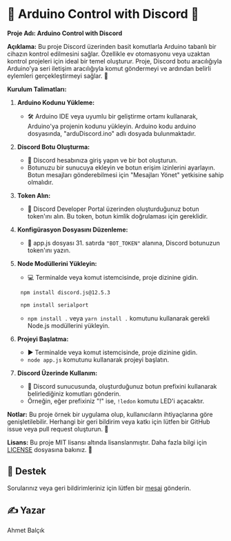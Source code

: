 # 🤖 Arduino Control with Discord 📡

**Proje Adı: Arduino Control with Discord**

**Açıklama:**
Bu proje Discord üzerinden basit komutlarla Arduino tabanlı bir cihazın kontrol edilmesini sağlar. Özellikle ev otomasyonu veya uzaktan kontrol projeleri için ideal bir temel oluşturur. Proje, Discord botu aracılığıyla Arduino'ya seri iletişim aracılığıyla komut göndermeyi ve ardından belirli eylemleri gerçekleştirmeyi sağlar. 🚀

**Kurulum Talimatları:**

1. **Arduino Kodunu Yükleme:**
   - 🛠️ Arduino IDE veya uyumlu bir geliştirme ortamı kullanarak, Arduino'ya projenin kodunu yükleyin. Arduino kodu arduino dosyasında, "arduDiscord.ino" adlı dosyada bulunmaktadır.

2. **Discord Botu Oluşturma:**
   - 🤖 Discord hesabınıza giriş yapın ve bir bot oluşturun.
   - Botunuzu bir sunucuya ekleyin ve botun erişim izinlerini ayarlayın. Botun mesajları gönderebilmesi için "Mesajları Yönet" yetkisine sahip olmalıdır.

3. **Token Alın:**
   - 🔑 Discord Developer Portal üzerinden oluşturduğunuz botun token'ını alın. Bu token, botun kimlik doğrulaması için gereklidir.

4. **Konfigürasyon Dosyasını Düzenleme:** 
   - 📝 app.js dosyası 31. satırda `"BOT_TOKEN"` alanına, Discord botunuzun token'ını yazın.

5. **Node Modüllerini Yükleyin:**
   - 💻 Terminalde veya komut istemcisinde, proje dizinine gidin.
   ```bash
    npm install discord.js@12.5.3
   ```
   ```bash
    npm install serialport
   ```
   - `npm install .` veya `yarn install .` komutunu kullanarak gerekli Node.js modüllerini yükleyin.

8. **Projeyi Başlatma:**
   - ▶️ Terminalde veya komut istemcisinde, proje dizinine gidin.
   - `node app.js` komutunu kullanarak projeyi başlatın.

9. **Discord Üzerinde Kullanım:**
   - 💬 Discord sunucusunda, oluşturduğunuz botun prefixini kullanarak belirlediğiniz komutları gönderin.
   - Örneğin, eğer prefixiniz "!" ise, `!ledon` komutu LED'i açacaktır.

**Notlar:**
Bu proje örnek bir uygulama olup, kullanıcıların ihtiyaçlarına göre genişletilebilir. Herhangi bir geri bildirim veya katkı için lütfen bir GitHub issue veya pull request oluşturun. 🙏

**Lisans:**
Bu proje MIT lisansı altında lisanslanmıştır. Daha fazla bilgi için [LICENSE](LISENSE.md) dosyasına bakınız. 📜

## 🤔 Destek
Sorularınız veya geri bildirimleriniz için lütfen bir [mesaj](https://instagram.com/ahmetbalciks_/) gönderin.

## ✍️ Yazar
Ahmet Balçık
